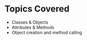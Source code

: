 # Topics Covered
- Classes & Objects  
- Attributes & Methods  
- Object creation and method calling


